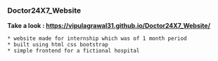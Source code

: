 ### Doctor24X7_Website
**Take a look : https://vipulagrawal31.github.io/Doctor24X7_Website/**
```
* website made for internship which was of 1 month period
* built using html css bootstrap
* simple frontend for a fictional hospital 
```

